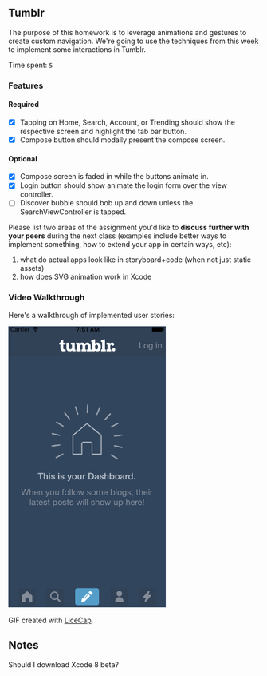 ## Tumblr

The purpose of this homework is to leverage animations and gestures to create custom navigation. We're going to use the techniques from this week to implement some interactions in Tumblr.

Time spent: `5`

### Features

#### Required

- [x] Tapping on Home, Search, Account, or Trending should show the respective screen and highlight the tab bar button.
- [x] Compose button should modally present the compose screen.

#### Optional

- [x] Compose screen is faded in while the buttons animate in.
- [x] Login button should show animate the login form over the view controller.
- [ ] Discover bubble should bob up and down unless the SearchViewController is tapped.

Please list two areas of the assignment you'd like to **discuss further with your peers** during the next class (examples include better ways to implement something, how to extend your app in certain ways, etc):

1. what do actual apps look like in storyboard+code (when not just static assets)
2. how does SVG animation work in Xcode

### Video Walkthrough

Here's a walkthrough of implemented user stories:

![Demo GIF](assets/demo.gif)

GIF created with [LiceCap](http://www.cockos.com/licecap/).

## Notes

Should I download Xcode 8 beta?

